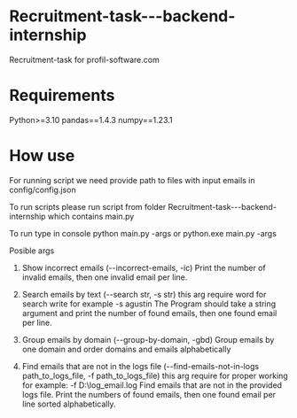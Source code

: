 # Recruitment-task---backend-internship
Recruitment-task for profil-software.com

# Requirements
Python>=3.10
pandas==1.4.3
numpy==1.23.1

# How use

For running script we need provide path to files with input emails in config/config.json

To run scripts please run script from folder Recruitment-task---backend-internship which contains main.py

To run type in console python main.py -args or python.exe main.py -args

Posible args 

1. Show incorrect emails (--incorrect-emails, -ic)
Print the number of invalid emails, then one invalid email per line.

2. Search emails by text (--search str, -s str) this arg require word for search write for example -s agustin
The Program should take a string argument and print the number of found emails, then one found email per line.

3. Group emails by domain (--group-by-domain, -gbd) 
Group emails by one domain and order domains and emails alphabetically

4. Find emails that are not in the logs file (--find-emails-not-in-logs path_to_logs_file, -f path_to_logs_file) this arg require for proper working for example: -f D:\log_email.log
Find emails that are not in the provided logs file. Print the numbers of found emails, then one found email per line sorted alphabetically.

